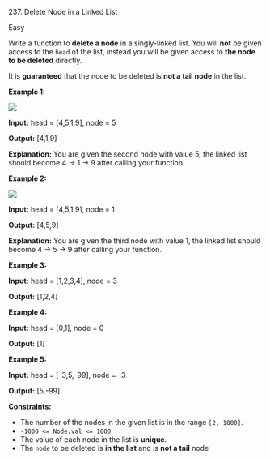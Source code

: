 237\. Delete Node in a Linked List

Easy

Write a function to **delete a node** in a singly-linked list. You will **not** be given access to the `head` of the list, instead you will be given access to **the node to be deleted** directly.

It is **guaranteed** that the node to be deleted is **not a tail node** in the list.

**Example 1:**

![](https://assets.leetcode.com/uploads/2020/09/01/node1.jpg)

**Input:** head = [4,5,1,9], node = 5

**Output:** [4,1,9]

**Explanation:** You are given the second node with value 5, the linked list should become 4 -> 1 -> 9 after calling your function. 

**Example 2:**

![](https://assets.leetcode.com/uploads/2020/09/01/node2.jpg)

**Input:** head = [4,5,1,9], node = 1

**Output:** [4,5,9]

**Explanation:** You are given the third node with value 1, the linked list should become 4 -> 5 -> 9 after calling your function. 

**Example 3:**

**Input:** head = [1,2,3,4], node = 3

**Output:** [1,2,4] 

**Example 4:**

**Input:** head = [0,1], node = 0

**Output:** [1] 

**Example 5:**

**Input:** head = [-3,5,-99], node = -3

**Output:** [5,-99] 

**Constraints:**

*   The number of the nodes in the given list is in the range `[2, 1000]`.
*   `-1000 <= Node.val <= 1000`
*   The value of each node in the list is **unique**.
*   The `node` to be deleted is **in the list** and is **not a tail** node
